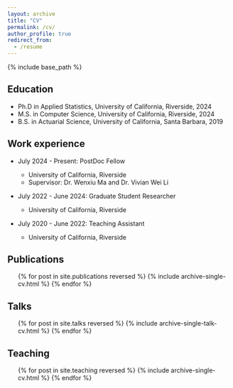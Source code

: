 ```yaml
---
layout: archive
title: "CV"
permalink: /cv/
author_profile: true
redirect_from:
  - /resume
---
```


{% include base_path %}

Education
------
* Ph.D in Applied Statistics, University of California, Riverside, 2024
* M.S. in Computer Science, University of California, Riverside, 2024
* B.S. in Actuarial Science, University of California, Santa Barbara, 2019

Work experience
------
* July 2024 - Present: PostDoc Fellow
  * University of California, Riverside
  * Supervisor: Dr. Wenxiu Ma and Dr. Vivian Wei Li

* July 2022 - June 2024: Graduate Student Researcher
  * University of California, Riverside

* July 2020 - June 2022: Teaching Assistant
  * University of California, Riverside
  
Publications
------
  <ul>{% for post in site.publications reversed %}
    {% include archive-single-cv.html %}
  {% endfor %}</ul>
  
Talks
------
  <ul>{% for post in site.talks reversed %}
    {% include archive-single-talk-cv.html  %}
  {% endfor %}</ul>
  
Teaching
------
  <ul>{% for post in site.teaching reversed %}
    {% include archive-single-cv.html %}
  {% endfor %}</ul>
  

